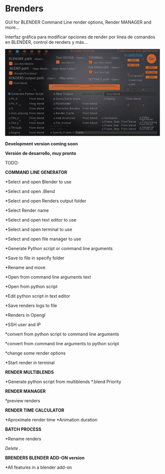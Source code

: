 # Brenders
GUI for BLENDER Command Line render options, Render MANAGER and more...

Interfaz gráfica para modificar opciones de render por linea de comandos en BLENDER, control de renders y más...

![CommandLineGenerator](https://github.com/eLeDeTe-LoDeTanda/Brenders/blob/master/BRENDERSv1.0dev_CommandLineGenerator.png)

**Development version coming soon**

**Versión de desarrollo, muy pronto**

TODO:

**COMMAND LINE GENERATOR**

*Select and open Blender to use

*Select and open .Blend

*Select and open Renders output folder

*Select Render name

*Select and open text editor to use

*Select and open terminal to use

*Select and open file manager to use

*Generate Python script or command line arguments

*Save to file in specify folder

*Rename and move

*Open from command line arguments text

*Open from python script

*Edit python script in text editor

*Save renders logs to file

*Renders in Opengl

*SSH user and IP

*convert from python script to command line arguments

*convert from command line arguments to python script

*change some render options

*Start render in terminal


**RENDER MULTIBLENDS**

*Generate python script from multiblends
*.blend Priority

**RENDER MANAGER**

*preview renders

**RENDER TIME CALCULATOR**

*Aproximate render time
*Animation duration

**BATCH PROCESS**

*Rename renders

*Delete .*

**BRENDERS BLENDER ADD-ON version**

*All features in a blender add-on
